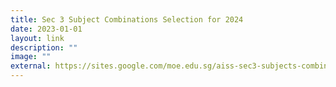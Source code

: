 ```yaml
---
title: Sec 3 Subject Combinations Selection for 2024
date: 2023-01-01
layout: link
description: ""
image: ""
external: https://sites.google.com/moe.edu.sg/aiss-sec3-subjects-combination
---
```

